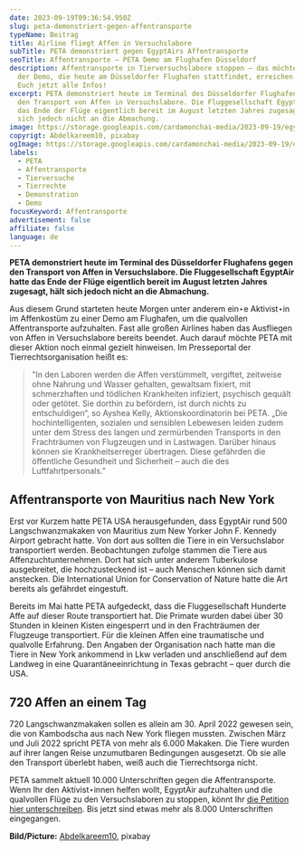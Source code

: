 ```yaml
---
date: 2023-09-19T09:36:54.950Z
slug: peta-demonstriert-gegen-affentransporte
typeName: Beitrag
title: Airline fliegt Affen in Versuchslabore
subTitle: PETA demonstriert gegen EgyptAirs Affentransporte
seoTitle: Affentransporte – PETA Demo am Flughafen Düsseldorf
description: Affentransporte in Tierversuchslabore stoppen – das möchte PETA mit
  der Demo, die heute am Düsseldorfer Flughafen stattfindet, erreichen. Holt
  Euch jetzt alle Infos!
excerpt: PETA demonstriert heute im Terminal des Düsseldorfer Flughafens gegen
  den Transport von Affen in Versuchslabore. Die Fluggesellschaft EgyptAir hatte
  das Ende der Flüge eigentlich bereit im August letzten Jahres zugesagt, hält
  sich jedoch nicht an die Abmachung.
image: https://storage.googleapis.com/cardamonchai-media/2023-09-19/egyptair-abdelkareem10-pixabay-affentransporte-peta-jpg-imagine-887868_a79a93_1024_768/640.webp
copyrigt: Abdelkareem10, pixabay
ogImage: https://storage.googleapis.com/cardamonchai-media/2023-09-19/egyptair-abdelkareem10-pixabay-affentransporte-peta-og-jpg-imagine-887868_ab9d94_1200_628/640.webp
labels:
  - PETA
  - Affentransporte
  - Tierversuche
  - Tierrechte
  - Demonstration
  - Demo
focusKeyword: Affentransporte
advertisement: false
affiliate: false
language: de
---
```

**PETA demonstriert heute im Terminal des Düsseldorfer Flughafens gegen den Transport von Affen in Versuchslabore. Die Fluggesellschaft EgyptAir hatte das Ende der Flüge eigentlich bereit im August letzten Jahres zugesagt, hält sich jedoch nicht an die Abmachung.**

Aus diesem Grund starteten heute Morgen unter anderem ein⋆e Aktivist⋆in im Affenkostüm zu einer Demo am Flughafen, um die qualvollen Affentransporte aufzuhalten. Fast alle großen Airlines haben das Ausfliegen von Affen in Versuchslabore bereits beendet. Auch darauf möchte PETA mit dieser Aktion noch einmal gezielt hinweisen. Im Presseportal der Tierrechtsorganisation heißt es:

> "In den Laboren werden die Affen verstümmelt, vergiftet, zeitweise ohne Nahrung und Wasser gehalten, gewaltsam fixiert, mit schmerzhaften und tödlichen Krankheiten infiziert, psychisch gequält oder getötet. Sie dorthin zu befördern, ist durch nichts zu entschuldigen“, so Ayshea Kelly, Aktionskoordinatorin bei PETA. „Die hochintelligenten, sozialen und sensiblen Lebewesen leiden zudem unter dem Stress des langen und zermürbenden Transports in den Frachträumen von Flugzeugen und in Lastwagen. Darüber hinaus können sie Krankheitserreger übertragen. Diese gefährden die öffentliche Gesundheit und Sicherheit – auch die des Luftfahrtpersonals."

## Affentransporte von Mauritius nach New York

Erst vor Kurzem hatte PETA USA herausgefunden, dass EgyptAir rund 500 Langschwanzmakaken von Mauritius zum New Yorker John F. Kennedy Airport gebracht hatte. Von dort aus sollten die Tiere in ein Versuchslabor transportiert werden. Beobachtungen zufolge stammen die Tiere aus Affenzuchtunternehmen. Dort hat sich unter anderem Tuberkulose ausgebreitet, die hochzusteckend ist – auch Menschen können sich damit anstecken. Die International Union for Conservation of Nature hatte die Art bereits als gefährdet eingestuft.

Bereits im Mai hatte PETA aufgedeckt, dass die  Fluggesellschaft Hunderte Affe auf dieser Route transportiert hat. Die Primate wurden dabei über 30 Stunden in kleinen Kisten eingesperrt und in den Frachträumen der Flugzeuge transportiert. Für die kleinen Affen  eine traumatische und qualvolle Erfahrung. Den Angaben der Organisation nach hatte man die Tiere in New York ankommend in Lkw verladen und anschließend auf dem Landweg in eine Quarantäneeinrichtung in Texas gebracht – quer durch die USA.

## 720 Affen an einem Tag

720 Langschwanzmakaken sollen es allein am 30. April 2022 gewesen sein, die von Kambodscha aus nach New York fliegen mussten. Zwischen März und Juli 2022 spricht PETA von mehr als 6.000 Makaken. Die Tiere wurden auf ihrer langen Reise unzumutbaren Bedingungen ausgesetzt. Ob sie alle den Transport überlebt haben, weiß auch die Tierrechtsorga nicht.

PETA sammelt aktuell 10.000 Unterschriften gegen die Affentransporte. Wenn Ihr den Aktivist⋆innen helfen wollt, EgyptAir aufzuhalten und die qualvollen Flüge zu den Versuchslaboren zu stoppen, könnt Ihr [die Petition hier unterschreiben](https://www.peta.de/aktiv/egypt-air-affen-petition/). Bis jetzt sind etwas mehr als 8.000 Unterschriften eingegangen.

**Bild/Picture:** [Abdelkareem10](https://pixabay.com/photos/egyptair-cairo-airport-egypt-6047300/), pixabay